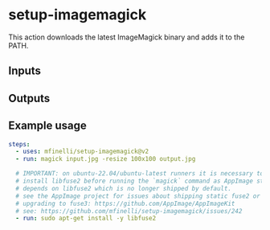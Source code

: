 # setup-imagemagick

This action downloads the latest ImageMagick binary and adds it to the PATH.

## Inputs

## Outputs

## Example usage

```yaml
steps:
  - uses: mfinelli/setup-imagemagick@v2
  - run: magick input.jpg -resize 100x100 output.jpg

  # IMPORTANT: on ubuntu-22.04/ubuntu-latest runners it is necessary to
  # install libfuse2 before running the `magick` command as AppImage still
  # depends on libfuse2 which is no longer shipped by default.
  # see the AppImage project for issues about shipping static fuse2 or
  # upgrading to fuse3: https://github.com/AppImage/AppImageKit
  # see: https://github.com/mfinelli/setup-imagemagick/issues/242
  - run: sudo apt-get install -y libfuse2
```
